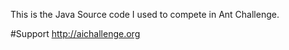 This is the Java Source code I used to compete in Ant Challenge.

#Support
http://aichallenge.org



